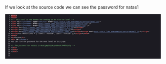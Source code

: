 If we look at the source code we can see the password for natas1

![Alt text for the image](natas/natas0/images/Screenshot_2025-05-26_16-56-49.png)
